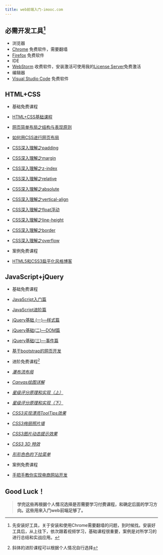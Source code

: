```yaml
---
title: web前端入门-imooc.com
---
```


## 必需开发工具[^工具]

- 浏览器
 - [Chrome](https://www.google.cn/chrome/) 免费软件，需要翻墙
 - [Firefox](http://www.firefox.com.cn/) 免费软件
- IDE
 - [WebStorm](http://www.jetbrains.com/webstorm/download/) 收费软件，安装激活可使用我的[License Server](https://heimo-he.github.io/idea/)免费激活
- 编辑器
 - [Visual Studio Code](https://code.visualstudio.com/Download) 免费软件


<!-- more -->


## HTML+CSS
- 基础免费课程
 - [HTML+CSS基础课程](https://www.imooc.com/learn/9)
 - [网页简单布局之结构与表现原则](https://www.imooc.com/learn/20)
 - [如何用CSS进行网页布局](https://www.imooc.com/learn/57)
 - [CSS深入理解之padding](https://www.imooc.com/learn/710)
 - [CSS深入理解之margin](https://www.imooc.com/learn/680)
 - [CSS深入理解之z-index](https://www.imooc.com/learn/643)
 - [CSS深入理解之relative](https://www.imooc.com/learn/565)
 - [CSS深入理解之absolute](https://www.imooc.com/learn/192)
 - [CSS深入理解之vertical-align](https://www.imooc.com/learn/542)
 - [CSS深入理解之float浮动](https://www.imooc.com/learn/121)
 - [CSS深入理解之line-height](https://www.imooc.com/learn/403)
 - [CSS深入理解之border](https://www.imooc.com/learn/755)
 - [CSS深入理解之overflow](https://www.imooc.com/learn/256)

- 案例免费课程
 - [HTML5和CSS3扁平化风格博客](https://www.imooc.com/learn/445)

## JavaScript+jQuery
- 基础免费课程
 - [JavaScript入门篇](https://www.imooc.com/learn/36)
 - [JavaScript进阶篇](https://www.imooc.com/learn/10)
 - [jQuery基础 (一)—样式篇](https://www.imooc.com/learn/418)
 - [jQuery基础(二)—DOM篇](https://www.imooc.com/learn/530)
 - [jQuery基础(三)—事件篇](https://www.imooc.com/learn/429)
 - [基于bootstrap的网页开发](https://www.imooc.com/learn/182)

- 进阶免费课程[^进阶]
 - *[瀑布流布局](https://www.imooc.com/learn/101)*
 - *[Canvas绘图详解](https://www.imooc.com/learn/185)*
 - *[星级评分原理和实现（上）](https://www.imooc.com/learn/842)*
 - *[星级评分原理和实现（下）](https://www.imooc.com/learn/848)*
 - *[CSS3实现漂亮ToolTips效果](https://www.imooc.com/learn/331)*
 - *[CSS3绚丽照片墙](https://www.imooc.com/learn/227)*
 - *[CSS3图片动态提示效果](https://www.imooc.com/learn/473)*
 - *[CSS3 3D 特效](https://www.imooc.com/learn/77)*
 - *[形形色色的下拉菜单](https://www.imooc.com/learn/12)*

- 案例免费课程
 - [手把手教你实现电商网站开发](https://www.imooc.com/learn/100)

## Good Luck！

> **学完这些再根据个人情况选择是否需要学习付费课程，和确定后面的学习方向。这些用来入门web前端足够了。**
> 


[^工具]: 先安装好工具，关于安装和使用Chrome需要翻墙的问题，到时候找。安装好工具后，从上往下，依次跟着视频学习，基础课程很重要，案例是对所学习的进行总结和实战应用。

[^进阶]: 斜体的进阶课程可以根据个人情况自行选择
